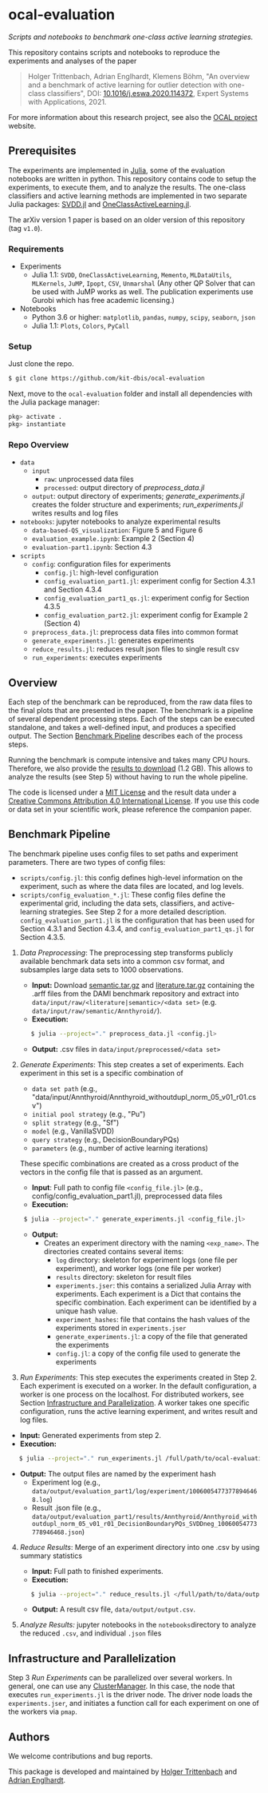 # ocal-evaluation
_Scripts and notebooks to benchmark one-class active learning strategies._

This repository contains scripts and notebooks to reproduce the experiments and analyses of the paper

> Holger Trittenbach, Adrian Englhardt, Klemens Böhm, "An overview and a benchmark of active learning for outlier detection with one-class classifiers", DOI: [10.1016/j.eswa.2020.114372](https://doi.org/10.1016/j.eswa.2020.114372), Expert Systems with Applications, 2021.

For more information about this research project, see also the [OCAL project](https://www.ipd.kit.edu/ocal/) website.

## Prerequisites

The experiments are implemented in [Julia](https://julialang.org/), some of the evaluation notebooks are written in python.
This repository contains code to setup the experiments, to execute them, and to analyze the results.
The one-class classifiers and active learning methods are implemented in two separate Julia packages: [SVDD.jl](https://github.com/englhardt/SVDD.jl) and [OneClassActiveLearning.jl](https://github.com/englhardt/OneClassActiveLearning.jl).

The arXiv version 1 paper is based on an older version of this repository (tag `v1.0`).

### Requirements

* Experiments
  * Julia 1.1: `SVDD`, `OneClassActiveLearning`, `Memento`, `MLDataUtils`, `MLKernels`, `JuMP`, `Ipopt`, `CSV`, `Unmarshal`
    (Any other QP Solver that can be used with JuMP works as well. The publication experiments use Gurobi which has free academic licensing.)
* Notebooks
  * Python 3.6 or higher: `matplotlib`, `pandas`, `numpy`, `scipy`, `seaborn`, `json`
  * Julia 1.1: `Plots`, `Colors`, `PyCall`

### Setup
Just clone the repo.
```bash
$ git clone https://github.com/kit-dbis/ocal-evaluation
```

Next, move to the `ocal-evaluation` folder and install all dependencies with the Julia package manager:

```julia
pkg> activate .
pkg> instantiate
```

### Repo Overview

* `data`
  * `input`
    * `raw`: unprocessed data files
    * `processed`: output directory of _preprocess_data.jl_
  * `output`: output directory of experiments; _generate_experiments.jl_ creates the folder structure and experiments; _run_experiments.jl_ writes results and log files
* `notebooks`: jupyter notebooks to analyze experimental results
  * `data-based-QS_visualization`: Figure 5 and Figure 6
  * `evaluation_example.ipynb`: Example 2 (Section 4)
  * `evaluation-part1.ipynb`: Section 4.3
* `scripts`
  * `config`: configuration files for experiments
    * `config.jl`: high-level configuration
    * `config_evaluation_part1.jl`: experiment config for Section 4.3.1 and Section 4.3.4
    * `config_evaluation_part1_qs.jl`: experiment config for Section 4.3.5
    * `config_evaluation_part2.jl`: experiment config for Example 2 (Section 4)
  * `preprocess_data.jl`: preprocess data files into common format
  * `generate_experiments.jl`: generates experiments
  * `reduce_results.jl`: reduces result json files to single result csv
  * `run_experiments`: executes experiments

## Overview

Each step of the benchmark can be reproduced, from the raw data files to the final plots that are presented in the paper.
The benchmark is a pipeline of several dependent processing steps.
Each of the steps can be executed standalone, and takes a well-defined input, and produces a specified output.
The Section [Benchmark Pipeline](#benchmark-pipeline) describes each of the process steps.

Running the benchmark is compute intensive and takes many CPU hours.
Therefore, we also provide the [results to download](https://www.ipd.kit.edu/ocal/ocal-results.zip) (1.2 GB).
This allows to analyze the results (see Step 5) without having to run the whole pipeline.

The code is licensed under a [MIT License](https://github.com/kit-dbis/ocal-evaluation/blob/master/LICENSE.md) and the result data under a [Creative Commons Attribution 4.0 International License](https://creativecommons.org/licenses/by/4.0/).
If you use this code or data set in your scientific work, please reference the companion paper.

## Benchmark Pipeline

The benchmark pipeline uses config files to set paths and experiment parameters.
There are two types of config files:
* `scripts/config.jl`: this config defines high-level information on the experiment, such as where the data files are located, and log levels.
* `scripts/config_evaluation_*.jl`: These config files define the experimental grid, including the data sets, classifiers, and active-learning strategies. See Step 2 for a more detailed description. `config_evaluation_part1.jl` is the configuration that has been used for Section 4.3.1 and Section 4.3.4, and `config_evaluation_part1_qs.jl` for Section 4.3.5.

1. _Data Preprocessing_: The preprocessing step transforms publicly available benchmark data sets into a common csv format, and subsamples large data sets to 1000 observations.
   * **Input:** Download [semantic.tar.gz](http://www.dbs.ifi.lmu.de/research/outlier-evaluation/input/semantic.tar.gz) and [literature.tar.gz](http://www.dbs.ifi.lmu.de/research/outlier-evaluation/input/literature.tar.gz) containing the .arff files from the DAMI benchmark repository and extract into `data/input/raw/<literature|semantic>/<data set>` (e.g. `data/input/raw/semantic/Annthyroid/`).
   * **Execution:**
   ```bash
      $ julia --project="." preprocess_data.jl <config.jl>
   ```
   * **Output:** .csv files in `data/input/preprocessed/<data set>`

2. _Generate Experiments_: This step creates a set of experiments. Each experiment in this set is a specific combination of
    * `data set path` (e.g., "data/input/Annthyroid/Annthyroid_withoutdupl_norm_05_v01_r01.csv")
    * `initial pool strategy` (e.g., "Pu")
    * `split strategy` (e.g., "Sf")
    * `model` (e.g., VanillaSVDD)
    * `query strategy` (e.g., DecisionBoundaryPQs)
    * `parameters` (e.g., number of active learning iterations)

   These specific combinations are created as a cross product of the vectors in the config file that is passed as an argument.
   * **Input**: Full path to config file `<config_file.jl>` (e.g., config/config_evaluation_part1.jl), preprocessed data files
   * **Execution:**
   ```bash
    $ julia --project="." generate_experiments.jl <config_file.jl>
   ```
   * **Output:**
     * Creates an experiment directory with the naming `<exp_name>`. The directories created contains several items:
       * `log` directory: skeleton for experiment logs (one file per experiment), and worker logs (one file per worker)
       * `results` directory: skeleton for result files
       * `experiments.jser`: this contains a serialized Julia Array with experiments. Each experiment is a Dict that contains the specific combination. Each experiment can be identified by a unique hash value.
       * `experiment_hashes`: file that contains the hash values of the experiments stored in `experiments.jser`
       * `generate_experiments.jl`: a copy of the file that generated the experiments
       * `config.jl`: a copy of the config file used to generate the experiments

3. _Run Experiments_: This step executes the experiments created in Step 2.
Each experiment is executed on a worker. In the default configuration, a worker is one process on the localhost.
For distributed workers, see Section [Infrastructure and Parallelization](#infractructure-and-parallelization).
A worker takes one specific configuration, runs the active learning experiment, and writes result and log files.
  * **Input:** Generated experiments from step 2.
  * **Execution:**
  ```bash
     $ julia --project="." run_experiments.jl /full/path/to/ocal-evaluation/scripts/config.jl
  ```
  * **Output:** The output files are named by the experiment hash
    * Experiment log (e.g., `data/output/evaluation_part1/log/experiment/10060054773778946468.log`)
    * Result .json file (e.g., `data/output/evaluation_part1/results/Annthyroid/Annthyroid_withoutdupl_norm_05_v01_r01_DecisionBoundaryPQs_SVDDneg_10060054773778946468.json`)

4. _Reduce Results_: Merge of an experiment directory into one .csv by using summary statistics
    * **Input:** Full path to finished experiments.
    * **Execution:**
    ```bash
       $ julia --project="." reduce_results.jl </full/path/to/data/output>
    ```
    * **Output:** A result csv file, `data/output/output.csv`.

5. _Analyze Results:_ jupyter notebooks in the `notebooks`directory to analyze the reduced `.csv`, and individual `.json` files

## Infrastructure and Parallelization

Step 3 _Run Experiments_ can be parallelized over several workers. In general, one can use any [ClusterManager](https://github.com/JuliaParallel/ClusterManagers.jl). In this case, the node that executes `run_experiments.jl` is the driver node. The driver node loads the `experiments.jser`, and initiates a function call for each experiment on one of the workers via `pmap`.

## Authors
We welcome contributions and bug reports.

This package is developed and maintained by [Holger Trittenbach](https://github.com/holtri/) and [Adrian Englhardt](https://github.com/englhardt).
